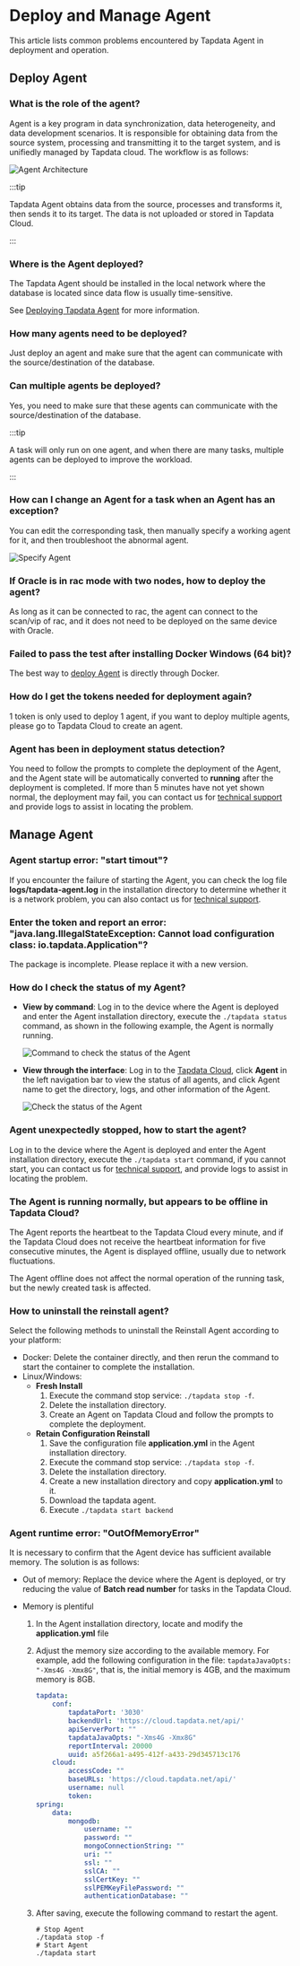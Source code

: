 # Deploy and Manage Agent

This article lists common problems encountered by Tapdata Agent in deployment and operation.

## Deploy Agent

### What is the role of the agent?

Agent is a key program in data synchronization, data heterogeneity, and data development scenarios. It is responsible for obtaining data from the source system, processing and transmitting it to the target system, and is unifiedly managed by Tapdata cloud. The workflow is as follows:

![Agent Architecture](../images/architecture.png)

:::tip

Tapdata Agent obtains data from the source, processes and transforms it, then sends it to its target. The data is not uploaded or stored in Tapdata Cloud.

:::

### Where is the Agent deployed?

The Tapdata Agent should be installed in the local network where the database is located since data flow is usually time-sensitive.

See [Deploying Tapdata Agent](../quick-start/install-agent) for more information.

### How many agents need to be deployed?

Just deploy an agent and make sure that the agent can communicate with the source/destination of the database.

### Can multiple agents be deployed?

Yes, you need to make sure that these agents can communicate with the source/destination of the database.

:::tip

A task will only run on one agent, and when there are many tasks, multiple agents can be deployed to improve the workload.

:::

### How can I change an Agent for a task when an Agent has an exception?

You can edit the corresponding task, then manually specify a working agent for it, and then troubleshoot the abnormal agent.

![Specify Agent](../images/specify_agent_en.png)

### If Oracle is in rac mode with two nodes, how to deploy the agent?

As long as it can be connected to rac, the agent can connect to the scan/vip of rac, and it does not need to be deployed on the same device with Oracle.

### Failed to pass the test after installing Docker Windows (64 bit)?

The best way to [deploy Agent](../quick-start/install-agent/agent-on-docker.md) is directly through Docker.

### How do I get the tokens needed for deployment again?

1 token is only used to deploy 1 agent, if you want to deploy multiple agents, please go to Tapdata Cloud to create an agent.

### Agent has been in deployment status detection?

You need to follow the prompts to complete the deployment of the Agent, and the Agent state will be automatically converted to **running** after the deployment is completed. If more than 5 minutes have not yet shown normal, the deployment may fail, you can contact us for [technical support](support.md) and provide logs to assist in locating the problem.



## Manage Agent

### Agent startup error: "start timout"?

If you encounter the failure of starting the Agent, you can check the log file **logs/tapdata-agent.log** in the installation directory to determine whether it is a network problem, you can also contact us for [technical support](support.md).

### Enter the token and report an error: "java.lang.IllegalStateException: Cannot load configuration class: io.tapdata.Application"?

The package is incomplete. Please replace it with a new version.

### How do I check the status of my Agent?

* **View by command**: Log in to the device where the Agent is deployed and enter the Agent installation directory, execute the `./tapdata status` command, as shown in the following example, the Agent is normally running.

   ![Command to check the status of the Agent](../images/agent_status_cli.png)

* **View through the interface**: Log in to the [Tapdata Cloud](https://cloud.tapdata.net/console/v3/), click **Agent** in the left navigation bar to view the status of all agents, and click Agent name to get the directory, logs, and other information of the Agent.

   ![Check the status of the Agent](../images/agent_status_ui_en.png)

### Agent unexpectedly stopped, how to start the agent?

Log in to the device where the Agent is deployed and enter the Agent installation directory, execute the `./tapdata start` command, if you cannot start, you can contact us for [technical support](support.md), and provide logs to assist in locating the problem.

### The Agent is running normally, but appears to be offline in Tapdata Cloud?

The Agent reports the heartbeat to the Tapdata Cloud every minute, and if the Tapdata Cloud does not receive the heartbeat information for five consecutive minutes, the Agent is displayed offline, usually due to network fluctuations.

The Agent offline does not affect the normal operation of the running task, but the newly created task is affected.

### How to uninstall the reinstall agent?

Select the following methods to uninstall the Reinstall Agent according to your platform:

* Docker: Delete the container directly, and then rerun the command to start the container to complete the installation.
* Linux/Windows:
   * **Fresh Install**
      1. Execute the command stop service: `./tapdata stop -f`.
      2. Delete the installation directory.
      3. Create an Agent on Tapdata Cloud and follow the prompts to complete the deployment.
   * **Retain Configuration Reinstall**
      1. Save the configuration file **application.yml** in the Agent installation directory.
      2. Execute the command stop service: `./tapdata stop -f`.
      3. Delete the installation directory.
      4. Create a new installation directory and copy **application.yml** to it.
      5. Download the tapdata agent.
      6. Execute `./tapdata start backend`

### Agent runtime error: "OutOfMemoryError"

It is necessary to confirm that the Agent device has sufficient available memory. The solution is as follows:

* Out of memory: Replace the device where the Agent is deployed, or try reducing the value of **Batch read number** for tasks in the Tapdata Cloud.

* Memory is plentiful

   1. In the Agent installation directory, locate and modify the **application.yml** file

   2. Adjust the memory size according to the available memory. For example, add the following configuration in the file: `tapdataJavaOpts: "-Xms4G -Xmx8G"`, that is, the initial memory is 4GB, and the maximum memory is 8GB.

      ```yaml
      tapdata:
          conf:
              tapdataPort: '3030'
              backendUrl: 'https://cloud.tapdata.net/api/'
              apiServerPort: ""
              tapdataJavaOpts: "-Xms4G -Xmx8G"
              reportInterval: 20000
              uuid: a5f266a1-a495-412f-a433-29d345713c176
          cloud:
              accessCode: ""
              baseURLs: 'https://cloud.tapdata.net/api/'
              username: null
              token:
      spring:
          data:
              mongodb:
                  username: ""
                  password: ""
                  mongoConnectionString: ""
                  uri: ""
                  ssl: ""
                  sslCA: ""
                  sslCertKey: ""
                  sslPEMKeyFilePassword: ""
                  authenticationDatabase: ""
      ```



   3. After saving, execute the following command to restart the agent.

      ```shell
      # Stop Agent
      ./tapdata stop -f
      # Start Agent
      ./tapdata start
      ```

